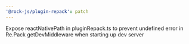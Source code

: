 ```yaml
---
'@rock-js/plugin-repack': patch
---
```


Expose reactNativePath in pluginRepack.ts to prevent undefined error in Re.Pack getDevMiddleware when starting up dev server
